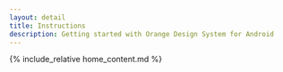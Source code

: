```yaml
---
layout: detail
title: Instructions
description: Getting started with Orange Design System for Android
---
```


{% include_relative home_content.md %}